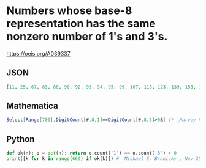 # Numbers whose base\-8 representation has the same nonzero number of 1's and 3's\.
https://oeis.org/A039337
## JSON
```JSON
[11, 25, 67, 83, 88, 90, 92, 93, 94, 95, 99, 107, 115, 123, 139, 153, 193, 200, 202, 204, 205, 206, 207, 209, 225, 233, 241, 249, 267, 281, 331, 345, 395, 409, 459, 473, 515, 531, 536, 538, 540, 541, 542, 543, 547, 555, 563, 571, 603, 643, 659, 664, 666, 668]
```
## Mathematica
```Mathematica
Select[Range[700],DigitCount[#,8,1]==DigitCount[#,8,3]>0&] (* _Harvey P. Dale_, Oct 24 2015 *)
```
## Python
```Python
def ok(n): o = oct(n); return o.count('1') == o.count('3') > 0
print([k for k in range(669) if ok(k)]) # _Michael S. Branicky_, Nov 25 2021
```
